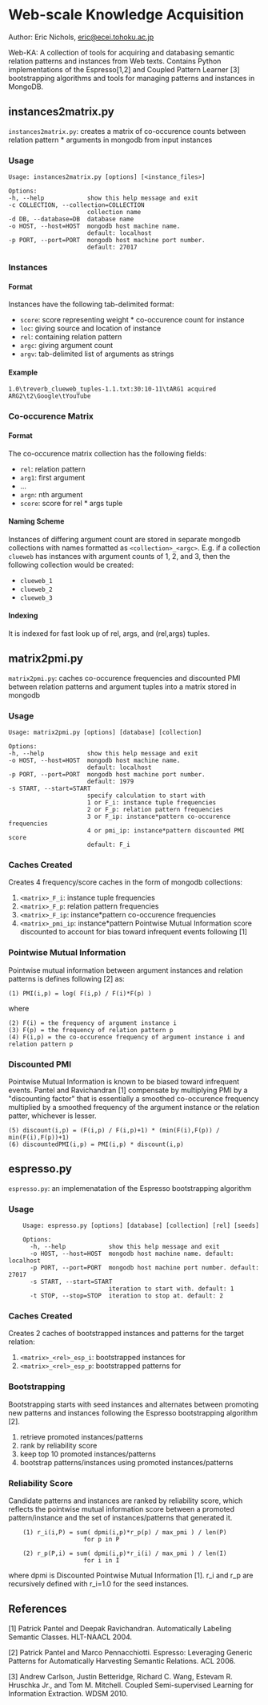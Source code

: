 # Web-scale Knowledge Acquisition

Author: Eric Nichols, <eric@ecei.tohoku.ac.jp>

Web-KA: A collection of tools for acquiring and databasing semantic relation patterns and instances from Web texts. Contains Python implementations of the Espresso[1,2] and Coupled Pattern Learner [3] bootstrapping algorithms and tools for managing patterns and instances in MongoDB.

## instances2matrix.py

`instances2matrix.py`: creates a matrix of co-occurence counts between relation pattern * arguments in mongodb from input instances

### Usage

	Usage: instances2matrix.py [options] [<instance_files>]

	Options:
  	-h, --help            show this help message and exit
  	-c COLLECTION, --collection=COLLECTION  
  		                  collection name
  	-d DB, --database=DB  database name
  	-o HOST, --host=HOST  mongodb host machine name. 
  						  default: localhost
  	-p PORT, --port=PORT  mongodb host machine port number. 
  						  default: 27017

### Instances

#### Format

Instances have the following tab-delimited format:

* `score`: score representing weight * co-occurence count for instance
* `loc`: giving source and location of instance
* `rel`: containing relation pattern
* `argc`: giving argument count
* `argv`: tab-delimited list of arguments as strings

#### Example

    1.0\treverb_clueweb_tuples-1.1.txt:30:10-11\tARG1 acquired ARG2\t2\Google\tYouTube
     
### Co-occurence Matrix

#### Format
   
The co-occurence matrix collection has the following fields:
     
* `rel`: relation pattern
* `arg1`: first argument
* ...
* `argn`: nth argument
* `score`: score for rel * args tuple

#### Naming Scheme

Instances of differing argument count are stored in separate mongodb collections with names formatted as `<collection>_<argc>`. E.g. if a collection `clueweb` has instances with argument counts of 1, 2, and 3, then the following collection would be created:
 
* `clueweb_1`
* `clueweb_2`
* `clueweb_3`
 
#### Indexing

It is indexed for fast look up of rel, args, and (rel,args) tuples.

## matrix2pmi.py

`matrix2pmi.py`: caches co-occurence frequencies and discounted PMI between relation patterns and argument tuples into a matrix stored in mongodb

### Usage

	Usage: matrix2pmi.py [options] [database] [collection]

	Options:
  	-h, --help            show this help message and exit
  	-o HOST, --host=HOST  mongodb host machine name. 
  						  default: localhost
  	-p PORT, --port=PORT  mongodb host machine port number. 
  						  default: 1979
  	-s START, --start=START
    	                  specify calculation to start with
        	              1 or F_i: instance tuple frequencies
            	          2 or F_p: relation pattern frequencies
                	      3 or F_ip: instance*pattern co-occurence frequencies
	                      4 or pmi_ip: instance*pattern discounted PMI score
                      	  default: F_i

### Caches Created

Creates 4 frequency/score caches in the form of mongodb collections:

1. `<matrix>_F_i`: instance tuple frequencies
2. `<matrix>_F_p`: relation pattern frequencies
3. `<matrix>_F_ip`: instance*pattern co-occurence frequencies
4. `<matrix>_pmi_ip`: instance*pattern Pointwise Mutual Information score discounted to account for bias toward infrequent events following [1]

### Pointwise Mutual Information

Pointwise mutual information between argument instances and relation patterns is defines following [2] as:

	(1) PMI(i,p) = log( F(i,p) / F(i)*F(p) )

where

	(2) F(i) = the frequency of argument instance i
	(3) F(p) = the frequency of relation pattern p
	(4) F(i,p) = the co-occurence frequency of argument instance i and relation pattern p

### Discounted PMI

Pointwise Mutual Information is known to be biased toward infrequent events. Pantel and Ravichandran [1] compensate by multiplying PMI by a "discounting factor" that is essentially a smoothed co-occurence frequency multiplied by a smoothed frequency of the argument instance or the relation patter, whichever is lesser.

	(5) discount(i,p) = (F(i,p) / F(i,p)+1) * (min(F(i),F(p)) / min(F(i),F(p))+1)
	(6) discountedPMI(i,p) = PMI(i,p) * discount(i,p)

## espresso.py

`espresso.py`: an implemenatation of the Espresso bootstrapping algorithm

### Usage

        Usage: espresso.py [options] [database] [collection] [rel] [seeds]

        Options:
          -h, --help            show this help message and exit
          -o HOST, --host=HOST  mongodb host machine name. default: localhost
          -p PORT, --port=PORT  mongodb host machine port number. default: 27017
          -s START, --start=START
                                iteration to start with. default: 1
          -t STOP, --stop=STOP  iteration to stop at. default: 2

### Caches Created

Creates 2 caches of bootstrapped instances and patterns for the target 
relation:

1. `<matrix>_<rel>_esp_i`: bootstrapped instances for <rel>
2. `<matrix>_<rel>_esp_p`: bootstrapped patterns for <rel>

### Bootstrapping

Bootstrapping starts with seed instances and alternates between promoting new
patterns and instances following the Espresso bootstrapping algorithm [2].

1. retrieve promoted instances/patterns
2. rank by reliability score
3. keep top 10 promoted instances/patterns
4. bootstrap patterns/instances using promoted instances/patterns

### Reliability Score

Candidate patterns and instances are ranked by reliability score, which 
reflects the pointwise mutual information score between a promoted 
pattern/instance and the set of instances/patterns that generated it.

        (1) r_i(i,P) = sum( dpmi(i,p)*r_p(p) / max_pmi ) / len(P)
                         for p in P

        (2) r_p(P,i) = sum( dpmi(i,p)*r_i(i) / max_pmi ) / len(I)
                         for i in I

where dpmi is Discounted Pointwise Mutual Information [1].
r_i and r_p are recursively defined with r_i=1.0 for the seed instances.

## References

[1] Patrick Pantel and Deepak Ravichandran.
Automatically Labeling Semantic Classes.
HLT-NAACL 2004.

[2] Patrick Pantel and Marco Pennacchiotti.
Espresso: Leveraging Generic Patterns for Automatically Harvesting Semantic Relations.
ACL 2006.

[3] Andrew Carlson, Justin Betteridge, Richard C. Wang, Estevam R. Hruschka Jr., and Tom M. Mitchell.
Coupled Semi-supervised Learning for Information Extraction.
WDSM 2010.